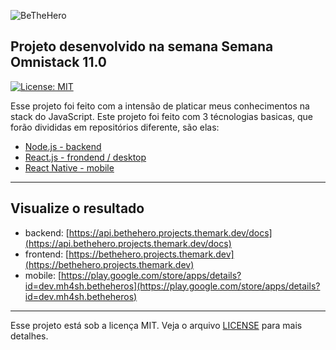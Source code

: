   ![BeTheHero][logo-image]

  ## Projeto desenvolvido na semana Semana Omnistack 11.0 
  [![License: MIT][license-image]][license-link]<br>

  Esse projeto foi feito com a intensão de platicar meus conhecimentos na stack do JavaScript.
  Este projeto foi feito com 3 técnologias basicas, que forão divididas em repositórios diferente, são elas:
  - [Node.js - backend][repo-backend]
  - [React.js - frondend / desktop][repo-frontend]
  - [React Native - mobile][repo-mobile]

  ****
  ## Visualize o resultado
  - backend: [https://api.bethehero.projects.themark.dev/docs](https://api.bethehero.projects.themark.dev/docs)
  - frontend: [https://bethehero.projects.themark.dev](https://bethehero.projects.themark.dev)
  - mobile: [https://play.google.com/store/apps/details?id=dev.mh4sh.betheheros](https://play.google.com/store/apps/details?id=dev.mh4sh.betheheros)
  
  ***
  Esse projeto está sob a licença MIT. Veja o arquivo [LICENSE](https://github.com/TheMarkWill/BeTheHero/blob/main/LICENSE) para mais detalhes.


  <!-- Markdown link & img dfn's -->
  [logo-image]: https://i.imgur.com/ftyy51h.png
  [license-image]: https://img.shields.io/badge/License-MIT-yellow.svg
  [license-link]: https://opensource.org/licenses/MIT
  [repo-backend]: https://github.com/TheMarkWill/BeTheHero/tree/main/server#projeto-desenvolvido-na-semana-semana-omnistack-110
  [repo-frontend]: https://github.com/TheMarkWill/BeTheHero/tree/main/client#projeto-desenvolvido-na-semana-semana-omnistack-110
  [repo-mobile]: https://github.com/TheMarkWill/BeTheHero/tree/mamainster/mobile#projeto-desenvolvido-na-semana-semana-omnistack-110
